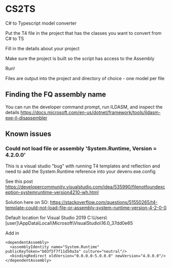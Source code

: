 # CS2TS
C# to Typescript model converter

Put the T4 file in the project that has the classes you want to convert from C# to TS

Fill in the details about your project

Make sure the project is built so the script has access to the Assembly

Run!

Files are output into the project and directory of choice - one model per file

## Finding the FQ assembly name

You can run the developer command prompt, run ILDASM, and inspect the details
https://docs.microsoft.com/en-us/dotnet/framework/tools/ildasm-exe-il-disassembler

## Known issues

### Could not load file or assembly 'System.Runtime, Version = 4.2.0.0'

This is a visual studio "bug" with running T4 templates and reflection and need to add the System.Runtime reference into your devenv.exe.config

See this post
https://developercommunity.visualstudio.com/idea/535990/filenotfoundexception-systemruntime-version4210-wh.html

Solution here on SO:
https://stackoverflow.com/questions/51550265/t4-template-could-not-load-file-or-assembly-system-runtime-version-4-2-0-0

Default location for Visual Studio 2019
C:\Users\\[user]\AppData\Local\Microsoft\VisualStudio\16.0_37dd0e65

Add in
```
<dependentAssembly>
  <assemblyIdentity name="System.Runtime" publicKeyToken="b03f5f7f11d50a3a" culture="neutral"/>
  <bindingRedirect oldVersion="0.0.0.0-5.0.0.0" newVersion="4.0.0.0"/>
</dependentAssembly>
```
